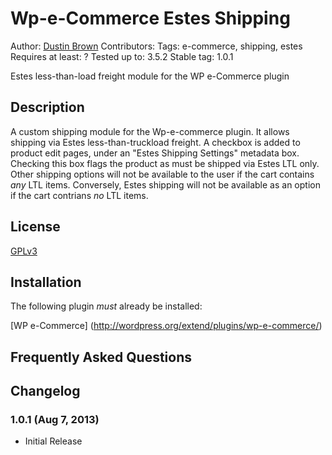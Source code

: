 # Wp-e-Commerce Estes Shipping

Author: [Dustin Brown](dubrowgn@gmail.com)
Contributors: 
Tags: e-commerce, shipping, estes
Requires at least: ?
Tested up to: 3.5.2
Stable tag: 1.0.1

Estes less-than-load freight module for the WP e-Commerce plugin

## Description

A custom shipping module for the Wp-e-commerce plugin. It allows
shipping via Estes less-than-truckload freight. A checkbox is added
to product edit pages, under an "Estes Shipping Settings" metadata
box. Checking this box flags the product as must be shipped via Estes
LTL only. Other shipping options will not be available to the user if
the cart contains *any* LTL items. Conversely, Estes shipping will
not be available as an option if the cart contrians *no* LTL items.

## License

[GPLv3](http://www.gnu.org/licenses/)

## Installation

The following plugin *must* already be installed:

[WP e-Commerce] (http://wordpress.org/extend/plugins/wp-e-commerce/)

## Frequently Asked Questions

## Changelog

### 1.0.1 (Aug 7, 2013)
 * Initial Release
